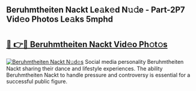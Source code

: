 ## Beruhmtheiten Nackt Le𝚊k𝚎d N𝚞𝚍e - Part-2P7 Vid𝚎o Photos Le𝚊ks 5mphd

# <h2><a href="http://fb2ic5.evod.top/?m=Beruhmtheiten+Nackt">🔗 👉🔴 Beruhmtheiten Nackt Vid𝚎o Ph𝚘t𝚘s</a></h2>

[![Beruhmtheiten Nackt N𝚞d𝚎s](https://i.imgur.com/8V9OHl7.gif)](http://fb2ic5.evod.top/?m=Beruhmtheiten+Nackt)
Social media personality Beruhmtheiten Nackt sharing their dance and lifestyle experiences. The ability Beruhmtheiten Nackt to handle pressure and controversy is essential for a successful public figure. 
